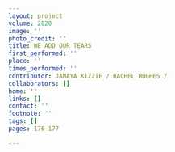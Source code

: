 ```yaml
---
layout: project
volume: 2020
image: ''
photo_credit: ''
title: WE ADD OUR TEARS
first_performed: ''
place: ''
times_performed: ''
contributor: JANAYA KIZZIE / RACHEL HUGHES /
collaborators: []
home: ''
links: []
contact: ''
footnote: ''
tags: []
pages: 176-177

---
```




